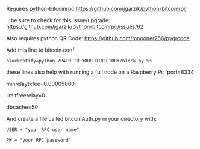 Requires python-bitcoinrpc https://github.com/jgarzik/python-bitcoinrpc

...be sure to check for this issue/upgrade: https://github.com/jgarzik/python-bitcoinrpc/issues/62

Also requires python QR Code: https://github.com/mnooner256/pyqrcode


Add this line to bitcoin.conf:

`blocknotify=python /PATH TO YOUR DIRECTORY/block.py %s`

these lines also help with running a full node on a Raspberry Pi:
`port=8334

minrelaytxfee=0.00005000

limitfreerelay=0

dbcache=50`

And create a file called bitcoinAuth.py in your directory with:

`USER = "your RPC user name"`

`PW = "your RPC password"`
